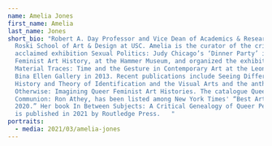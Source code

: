 ```yaml
---
name: Amelia Jones
first_name: Amelia
last_name: Jones
short_bio: "Robert A. Day Professor and Vice Dean of Academics & Research in
  Roski School of Art & Design at USC. Amelia is the curator of the critically
  acclaimed exhibition Sexual Politics: Judy Chicago’s ‘Dinner Party’ in
  Feminist Art History, at the Hammer Museum, and organized the exhibition
  Material Traces: Time and the Gesture in Contemporary Art at the Leonard and
  Bina Ellen Gallery in 2013. Recent publications include Seeing Differently: A
  History and Theory of Identification and the Visual Arts and the anthology
  Otherwise: Imagining Queer Feminist Art Histories. The catalogue Queer
  Communion: Ron Athey, has been listed among New York Times' “Best Art Books
  2020.” Her book In Between Subjects: A Critical Genealogy of Queer Performance
  is published in 2021 by Routledge Press.   "
portraits:
  - media: 2021/03/amelia-jones
---
```

